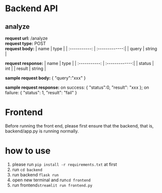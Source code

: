 # Backend API
## analyze
**request url:** /analyze \
**request type:** POST \
**request body:**
| name | type |
| :-----------: | :-------------:| 
| query       |   string      | 

**request response:**
| name | type |
| :-----------: | :-------------:| 
| status       |   int      | 
| result       |   string      | 

**sample request body:**
{
    "query":"xxx"
} 

**sample request response:**
on success: {
    "status":0,
    "result": "xxx
}; 
on failure: {
    "status": 1,
    "result": "fail"
}

# Frontend
Before running the front end, please first ensure that the backend, that is, backend/app.py is running normally.

# how to use
1. please run ``pip install -r requirements.txt`` at first
2. run ``cd backend``
3. run backend ``flask run``
4. open new terminal and run``cd frontend``
5. run frontend``streamlit run frontend.py``